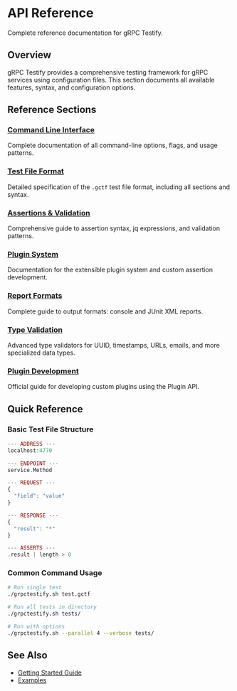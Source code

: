 # API Reference

Complete reference documentation for gRPC Testify.

## Overview

gRPC Testify provides a comprehensive testing framework for gRPC services using configuration files. This section documents all available features, syntax, and configuration options.

## Reference Sections

### [Command Line Interface](./command-line)
Complete documentation of all command-line options, flags, and usage patterns.

### [Test File Format](./test-files)  
Detailed specification of the `.gctf` test file format, including all sections and syntax.

### [Assertions & Validation](./assertions)
Comprehensive guide to assertion syntax, jq expressions, and validation patterns.

### [Plugin System](./plugins)
Documentation for the extensible plugin system and custom assertion development.

### [Report Formats](./report-formats)
Complete guide to output formats: console and JUnit XML reports.

### [Type Validation](./type-validation)
Advanced type validators for UUID, timestamps, URLs, emails, and more specialized data types.

### [Plugin Development](./plugin-development)
Official guide for developing custom plugins using the Plugin API.

## Quick Reference

### Basic Test File Structure
```php
--- ADDRESS ---
localhost:4770

--- ENDPOINT ---
service.Method

--- REQUEST ---
{
  "field": "value"
}

--- RESPONSE ---
{
  "result": "*"
}

--- ASSERTS ---
.result | length > 0
```

### Common Command Usage
```bash
# Run single test
./grpctestify.sh test.gctf

# Run all tests in directory
./grpctestify.sh tests/

# Run with options
./grpctestify.sh --parallel 4 --verbose tests/
```

## See Also

- [Getting Started Guide](../../getting-started/installation)
- [Examples](../guides/examples/)
